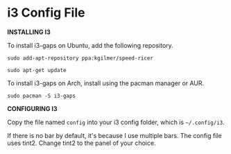 # i3 Config File

**INSTALLING I3**

To install i3-gaps on Ubuntu, add the following repository.

`sudo add-apt-repository ppa:kgilmer/speed-ricer`

`sudo apt-get update`

To install i3-gaps on Arch, install using the pacman manager or AUR.

`sudo pacman -S i3-gaps`

**CONFIGURING I3**

Copy the file named `config` into your i3 config folder, which is `~/.config/i3`.

If there is no bar by default, it's because I use multiple bars. The config file uses tint2. Change tint2 to the panel of your choice.

